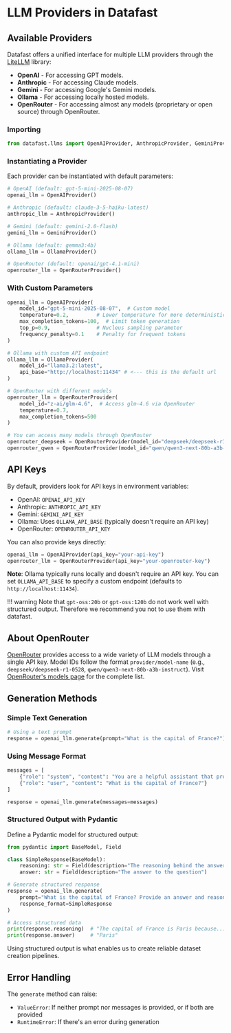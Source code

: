 # LLM Providers in Datafast

## Available Providers

Datafast offers a unified interface for multiple LLM providers through the [LiteLLM](https://github.com/BerriAI/litellm) library:

- **OpenAI** - For accessing GPT models.
- **Anthropic** - For accessing Claude models.
- **Gemini** - For accessing Google's Gemini models.
- **Ollama** - For accessing locally hosted models.
- **OpenRouter** - For accessing almost any models (proprietary or open source) through OpenRouter.

### Importing

```python
from datafast.llms import OpenAIProvider, AnthropicProvider, GeminiProvider, OllamaProvider, OpenRouterProvider
```

### Instantiating a Provider

Each provider can be instantiated with default parameters:

```python
# OpenAI (default: gpt-5-mini-2025-08-07)
openai_llm = OpenAIProvider()

# Anthropic (default: claude-3-5-haiku-latest)
anthropic_llm = AnthropicProvider()

# Gemini (default: gemini-2.0-flash)
gemini_llm = GeminiProvider()

# Ollama (default: gemma3:4b)
ollama_llm = OllamaProvider()

# OpenRouter (default: openai/gpt-4.1-mini)
openrouter_llm = OpenRouterProvider()
```

### With Custom Parameters

```python
openai_llm = OpenAIProvider(
    model_id="gpt-5-mini-2025-08-07",  # Custom model
    temperature=0.2,         # Lower temperature for more deterministic outputs
    max_completion_tokens=100,  # Limit token generation
    top_p=0.9,               # Nucleus sampling parameter
    frequency_penalty=0.1    # Penalty for frequent tokens
)

# Ollama with custom API endpoint
ollama_llm = OllamaProvider(
    model_id="llama3.2:latest",
    api_base="http://localhost:11434" # <--- this is the default url
)

# OpenRouter with different models
openrouter_llm = OpenRouterProvider(
    model_id="z-ai/glm-4.6",  # Access glm-4.6 via OpenRouter
    temperature=0.7,
    max_completion_tokens=500
)

# You can access many models through OpenRouter
openrouter_deepseek = OpenRouterProvider(model_id="deepseek/deepseek-r1-0528")
openrouter_qwen = OpenRouterProvider(model_id="qwen/qwen3-next-80b-a3b-instruct")
```

## API Keys

By default, providers look for API keys in environment variables:

- OpenAI: `OPENAI_API_KEY`
- Anthropic: `ANTHROPIC_API_KEY`
- Gemini: `GEMINI_API_KEY`
- Ollama: Uses `OLLAMA_API_BASE` (typically doesn't require an API key)
- OpenRouter: `OPENROUTER_API_KEY`

You can also provide keys directly:

```python
openai_llm = OpenAIProvider(api_key="your-api-key")
openrouter_llm = OpenRouterProvider(api_key="your-openrouter-key")
```

**Note**: Ollama typically runs locally and doesn't require an API key. You can set `OLLAMA_API_BASE` to specify a custom endpoint (defaults to `http://localhost:11434`).

!!! warning
    Note that `gpt-oss:20b` or `gpt-oss:120b` do not work well with structured output. Therefore we recommend you not to use them with datafast.

## About OpenRouter

[OpenRouter](https://openrouter.ai/) provides access to a wide variety of LLM models through a single API key. Model IDs follow the format `provider/model-name` (e.g., `deepseek/deepseek-r1-0528`, `qwen/qwen3-next-80b-a3b-instruct`). Visit [OpenRouter's models page](https://openrouter.ai/models) for the complete list.

## Generation Methods

### Simple Text Generation

```python
# Using a text prompt
response = openai_llm.generate(prompt="What is the capital of France?")
```

### Using Message Format

```python
messages = [
    {"role": "system", "content": "You are a helpful assistant that provides brief answers."},
    {"role": "user", "content": "What is the capital of France?"}
]

response = openai_llm.generate(messages=messages)
```

### Structured Output with Pydantic

Define a Pydantic model for structured output:

```python
from pydantic import BaseModel, Field

class SimpleResponse(BaseModel):
    reasoning: str = Field(description="The reasoning behind the answer")
    answer: str = Field(description="The answer to the question")

# Generate structured response
response = openai_llm.generate(
    prompt="What is the capital of France? Provide an answer and reasoning.",
    response_format=SimpleResponse
)

# Access structured data
print(response.reasoning)  # "The capital of France is Paris because..."
print(response.answer)     # "Paris"
```

Using structured output is what enables us to create reliable dataset creation pipelines.

## Error Handling

The `generate` method can raise:

- `ValueError`: If neither prompt nor messages is provided, or if both are provided
- `RuntimeError`: If there's an error during generation
